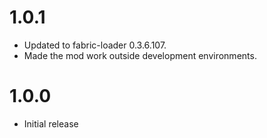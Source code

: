 # 1.0.1

- Updated to fabric-loader 0.3.6.107.
- Made the mod work outside development environments.

# 1.0.0

- Initial release
